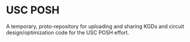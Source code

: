 # USC POSH

A temporary, proto-repository for uploading and sharing KGDs and circuit design/optimization code for the USC POSH effort.
